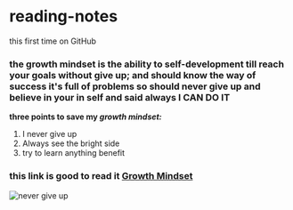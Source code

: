 # reading-notes
this first time on GitHub
### the growth mindset is the ability to self-development till reach your goals without give up; and should know the way of success it's full of problems so should never give up and believe in your in self and said always I CAN DO IT
**three points to save my *growth mindset:***
1. I never give up
2. Always see the bright side 
3. try to learn anything benefit

### this link is good to read it [Growth Mindset](https://www.atlassian.com/blog/inside-atlassian/growth-mindset)

![never give up](https://edsurge.imgix.net/uploads/post/image/12467/mind_as_muscle-1565189295.jpg?auto=compress%2Cformat&w=1400&h=567&fit=crop)
